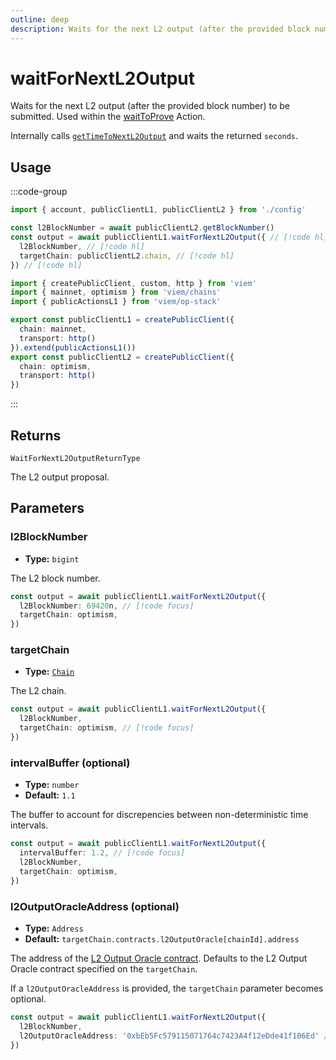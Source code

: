```yaml
---
outline: deep
description: Waits for the next L2 output (after the provided block number) to be submitted. 
---
```


# waitForNextL2Output

Waits for the next L2 output (after the provided block number) to be submitted. Used within the [waitToProve](/op-stack/actions/waitToProve) Action.

Internally calls [`getTimeToNextL2Output`](/op-stack/actions/getTimeToNextL2Output) and waits the returned `seconds`.

## Usage

:::code-group

```ts [example.ts]
import { account, publicClientL1, publicClientL2 } from './config'

const l2BlockNumber = await publicClientL2.getBlockNumber()
const output = await publicClientL1.waitForNextL2Output({ // [!code hl]
  l2BlockNumber, // [!code hl]
  targetChain: publicClientL2.chain, // [!code hl]
}) // [!code hl]
```

```ts [config.ts]
import { createPublicClient, custom, http } from 'viem'
import { mainnet, optimism } from 'viem/chains'
import { publicActionsL1 } from 'viem/op-stack'

export const publicClientL1 = createPublicClient({
  chain: mainnet,
  transport: http()
}).extend(publicActionsL1())
export const publicClientL2 = createPublicClient({
  chain: optimism,
  transport: http()
})
```

:::

## Returns

`WaitForNextL2OutputReturnType`

The L2 output proposal.

## Parameters

### l2BlockNumber

- **Type:** `bigint`

The L2 block number.

```ts
const output = await publicClientL1.waitForNextL2Output({ 
  l2BlockNumber: 69420n, // [!code focus]
  targetChain: optimism, 
}) 
```

### targetChain

- **Type:** [`Chain`](/docs/glossary/types#chain)

The L2 chain.

```ts
const output = await publicClientL1.waitForNextL2Output({
  l2BlockNumber,
  targetChain: optimism, // [!code focus]
})
```

### intervalBuffer (optional)

- **Type:** `number`
- **Default:** `1.1`

The buffer to account for discrepencies between non-deterministic time intervals.

```ts
const output = await publicClientL1.waitForNextL2Output({
  intervalBuffer: 1.2, // [!code focus]
  l2BlockNumber,
  targetChain: optimism, 
}) 
```

### l2OutputOracleAddress (optional)

- **Type:** `Address`
- **Default:** `targetChain.contracts.l2OutputOracle[chainId].address`

The address of the [L2 Output Oracle contract](https://github.com/ethereum-optimism/optimism/blob/develop/packages/contracts-bedrock/src/L1/L2OutputOracle.sol). Defaults to the L2 Output Oracle contract specified on the `targetChain`.

If a `l2OutputOracleAddress` is provided, the `targetChain` parameter becomes optional.

```ts
const output = await publicClientL1.waitForNextL2Output({
  l2BlockNumber,
  l2OutputOracleAddress: '0xbEb5Fc579115071764c7423A4f12eDde41f106Ed' // [!code focus]
})
```